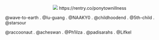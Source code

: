 
<p align="center">⠀⠀ ⠀⠀<img src="https://files.catbox.moe/3dtl3j.webp">
https://rentry.co/ponytownillness
 
@wave-to-earth . @Iu-guang . @NAAKY0 . @childhoodend . @5th-child . @starsour

@raccoonaut . @acheswan . @Ph1ilza . @padisarahs . @Lifkel

⠀
 



